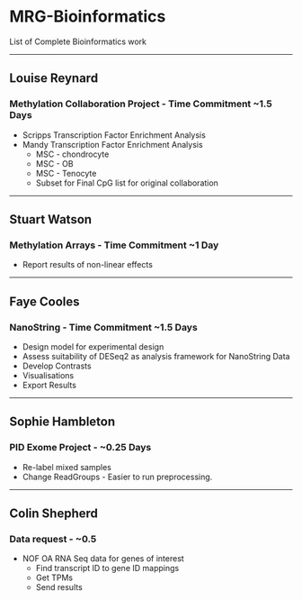 # MRG-Bioinformatics
List of Complete Bioinformatics work

---

## Louise Reynard
### Methylation Collaboration Project - Time Commitment ~1.5 Days
* Scripps Transcription Factor Enrichment Analysis
* Mandy Transcription Factor Enrichment Analysis
  * MSC - chondrocyte
  * MSC - OB
  * MSC - Tenocyte
  * Subset for Final CpG list for original collaboration

---

## Stuart Watson
### Methylation Arrays - Time Commitment ~1 Day
* Report results of non-linear effects

---

## Faye Cooles
### NanoString - Time Commitment ~1.5 Days
* Design model for experimental design
* Assess suitability of DESeq2 as analysis framework for NanoString Data
* Develop Contrasts
* Visualisations
* Export Results

---

## Sophie Hambleton
### PID Exome Project - ~0.25 Days
* Re-label mixed samples
* Change ReadGroups - Easier to run preprocessing.

---

## Colin Shepherd
### Data request - ~0.5
* NOF OA RNA Seq data for genes of interest
  * Find transcript ID to gene ID mappings
  * Get TPMs
  * Send results
